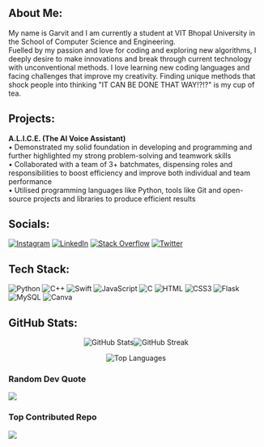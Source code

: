 ## About Me:
My name is Garvit and I am currently a student at VIT Bhopal University in the School of Computer Science and Engineering. <br/>
Fuelled by my passion and love for coding and exploring new algorithms, I deeply desire to make innovations and break through current technology with unconventional methods. I love learning new coding languages and facing challenges that improve my creativity. Finding unique methods that shock people into thinking "IT CAN BE DONE THAT WAY!?!?" is my cup of tea.

## Projects:
<b>A.L.I.C.E. (The AI Voice Assistant)</b> <br/>
• Demonstrated my solid foundation in developing and programming and further highlighted my strong problem-solving and teamwork skills <br/>
• Collaborated with a team of 3+ batchmates, dispensing roles and responsibilities to boost efficiency and improve both individual and team performance <br/>
• Utilised programming languages like Python, tools like Git and open-source projects and libraries to produce efficient results <br/>


## Socials:
[![Instagram](https://img.shields.io/badge/Instagram-%23E4405F.svg?logo=Instagram&logoColor=white)](https://instagram.com/garvit__budhiraja) [![LinkedIn](https://img.shields.io/badge/LinkedIn-%230077B5.svg?logo=linkedin&logoColor=white)](https://linkedin.com/in/garvit-budhiraja) [![Stack Overflow](https://img.shields.io/badge/-Stackoverflow-FE7A16?logo=stack-overflow&logoColor=white)](https://stackoverflow.com/users/22660274) [![Twitter](https://img.shields.io/badge/Twitter-%231DA1F2.svg?logo=Twitter&logoColor=white)](https://twitter.com/being_garvit) 

## Tech Stack:
![Python](https://img.shields.io/badge/python-3670A0?style=for-the-badge&logo=python&logoColor=ffdd54) ![C++](https://img.shields.io/badge/c++-%2300599C.svg?style=for-the-badge&logo=c%2B%2B&logoColor=white) ![Swift](https://img.shields.io/badge/swift-%23E34F26.svg?style=for-the-badge&logo=swift&logoColor=white) ![JavaScript](https://img.shields.io/badge/javascript-%23323330.svg?style=for-the-badge&logo=javascript&logoColor=%23F7DF1E) ![C](https://img.shields.io/badge/c-%2300599C.svg?style=for-the-badge&logo=c&logoColor=white) ![HTML](https://img.shields.io/badge/html-%23E34F26.svg?style=for-the-badge&logo=html5&logoColor=white) ![CSS3](https://img.shields.io/badge/css3-%231572B6.svg?style=for-the-badge&logo=css3&logoColor=white) ![Flask](https://img.shields.io/badge/flask-%23000.svg?style=for-the-badge&logo=flask&logoColor=white) ![MySQL](https://img.shields.io/badge/mysql-%2300000f.svg?style=for-the-badge&logo=mysql&logoColor=white) ![Canva](https://img.shields.io/badge/Canva-%2300C4CC.svg?style=for-the-badge&logo=Canva&logoColor=white)

## GitHub Stats:
<div style="display: flex; justify-content: center; border: none;">
  <img src="https://github-readme-stats.vercel.app/api?username=garvit-exe&theme=transparent&hide_border=false&include_all_commits=false&count_private=false" alt="GitHub Stats" style="width: auto;">
  <img src="https://github-readme-streak-stats.herokuapp.com/?user=garvit-exe&theme=transparent&hide_border=false" alt="GitHub Streak" style="width: auto;">
</div>
<p align="center">
  <img src="https://github-readme-stats.vercel.app/api/top-langs/?username=garvit-exe&theme=transparent&hide_border=false&include_all_commits=false&count_private=false&layout=compact" alt="Top Languages" style="width: auto;">
</p>

### Random Dev Quote
![](https://quotes-github-readme.vercel.app/api?type=horizontal&theme=transparent)

### Top Contributed Repo
![](https://github-contributor-stats.vercel.app/api?username=garvit-exe&limit=5&theme=transparent&combine_all_yearly_contributions=true)
